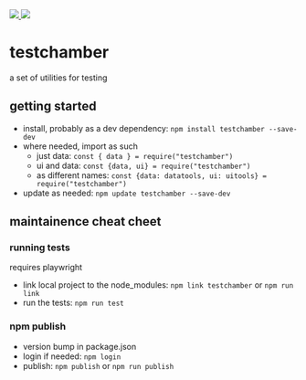 <a href="https://www.npmjs.com/package/testchamber">
  <img src="https://img.shields.io/npm/v/testchamber" />
</a>
<a href="https://github.com/iamboobert/testchamber/actions/workflows/node.js.yml">
  <img src="https://img.shields.io/github/actions/workflow/status/iamboobert/testchamber/node.js.yml" />
</a>

# testchamber
a set of utilities for testing

## getting started
- install, probably as a dev dependency: `npm install testchamber --save-dev`
- where needed, import as such
  - just data: `const { data } = require("testchamber")`
  - ui and data: `const {data, ui} = require("testchamber")`
  - as different names: `const {data: datatools, ui: uitools} = require("testchamber")`
- update as needed: `npm update testchamber --save-dev`  

## maintainence cheat cheet

### running tests
requires playwright
- link local project to the node_modules: `npm link testchamber` or `npm run link`
- run the tests: `npm run test`

### npm publish
- version bump in package.json
- login if needed: `npm login`
- publish: `npm publish` or `npm run publish`
